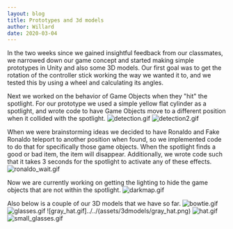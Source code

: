 ```yaml
---
layout: blog
title: Prototypes and 3d models
author: Willard
date: 2020-03-04
---
```


In the two weeks since we gained insightful feedback from our classmates, we narrowed down our game concept and started making simple prototypes in Unity and also some 3D models. Our first goal was to get the rotation of the controller stick working the way we wanted it to, and we tested this by using a wheel and calculating its angles. 


Next we worked on the behavior of Game Objects when they "hit" the spotlight. For our prototype we used a simple yellow flat cylinder as a spotlight, and wrote code to have Game Objects move to a different position when it collided with the spotlight.
![detection.gif](../../assets/unity_screenshots/detection.gif)
![detection2.gif](../../assets/unity_screenshots/detection2.gif)

When we were brainstorming ideas we decided to have Ronaldo and Fake Ronaldo teleport to another position when found, so we implemented code to do that for specifically those game objects. When the spotlight finds a good or bad item, the item will disappear. Additionally, we wrote code such that it takes 3 seconds for the spotlight to activate any of these effects. 
![ronaldo_wait.gif](../../assets/unity_screenshots/ronaldo_wait.gif)

Now we are currently working on getting the lighting to hide the game objects that are not within the spotlight.
![darkmap.gif](../../assets/unity_screenshots/darkmap.gif)

Also below is a couple of our 3D models that we have so far.
![bowtie.gif](../../assets/3dmodels/bowtie.png)
![glasses.gif](../../assets/3dmodels/glasses.png)
![gray_hat.gif]../../(assets/3dmodels/gray_hat.png)
![hat.gif](../../assets/3dmodels/hat.png)
![small_glasses.gif](../../assets/3dmodels/small_glasses.png)
